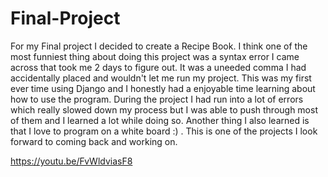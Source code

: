 # Final-Project

For my Final project I decided to create a Recipe Book. I think one of the most funniest thing about doing this project was a syntax error I came across that took me 2 days to figure out. It was a uneeded comma I had accidentally placed and wouldn't let me run my project. This was my first ever time using Django and I honestly had a enjoyable time learning about how to use the program. During the project I had run into a lot of errors which really slowed down my process but I was able to push through most of them and I learned a lot while doing so. Another thing I also learned is that I love to program on a white board :) . This is one of the projects I look forward to coming back and working on. 


https://youtu.be/FvWldviasF8
